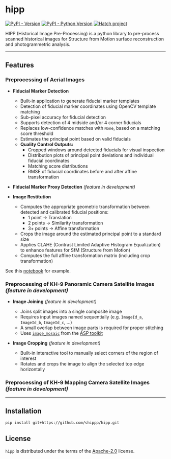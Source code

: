 # hipp

[![PyPI - Version](https://img.shields.io/pypi/v/hipp.svg)](https://pypi.org/project/hipp)
[![PyPI - Python Version](https://img.shields.io/pypi/pyversions/hipp.svg)](https://pypi.org/project/hipp)
[![Hatch project](https://img.shields.io/badge/%F0%9F%A5%9A-Hatch-4051b5.svg)](https://github.com/pypa/hatch)

HIPP (Historical Image Pre-Processing) is a python library to pre-process scanned historical images for Structure from Motion surface reconstruction and photogrammetric analysis.

-----

## Features

### Preprocessing of Aerial Images

- **Fiducial Marker Detection**
  - Built-in application to generate fiducial marker templates
  - Detection of fiducial marker coordinates using OpenCV template matching
  - Sub-pixel accuracy for fiducial detection
  - Supports detection of 4 midside and/or 4 corner fiducials
  - Replaces low-confidence matches with `None`, based on a matching score threshold
  - Estimates the principal point based on valid fiducials
  - **Quality Control Outputs:**
    - Cropped windows around detected fiducials for visual inspection
    - Distribution plots of principal point deviations and individual fiducial coordinates
    - Matching score distributions
    - RMSE of fiducial coordinates before and after affine transformation

- **Fiducial Marker Proxy Detection** *(feature in development)*

- **Image Restitution**
  - Computes the appropriate geometric transformation between detected and calibrated fiducial positions:
    - 1 point → Translation
    - 2 points → Similarity transformation
    - 3+ points → Affine transformation
  - Crops the image around the estimated principal point to a standard size
  - Applies CLAHE (Contrast Limited Adaptive Histogram Equalization) to enhance features for SfM (Structure from Motion)
  - Computes the full affine transformation matrix (including crop transformation)

See this [notebook](notebooks/aerial_preprocessing.ipynb) for example.

### Preprocessing of KH-9 Panoramic Camera Satellite Images *(feature in development)*

- **Image Joining** *(feature in development)*
  - Joins split images into a single composite image
  - Requires input images named sequentially (e.g. `ImageId_a`, `ImageId_b`, `ImageId_c`, …)
  - A small overlap between image parts is required for proper stitching
  - Uses [`image_mosaic`](https://stereopipeline.readthedocs.io/en/latest/tools/image_mosaic.html) from the [ASP toolkit](https://stereopipeline.readthedocs.io/en/latest/introduction.html)

- **Image Cropping** *(feature in development)*
  - Built-in interactive tool to manually select corners of the region of interest
  - Rotates and crops the image to align the selected top edge horizontally

### Preprocessing of KH-9 Mapping Camera Satellite Images *(feature in development)*

-----

## Installation

```bash
pip install git+https://github.com/shippp/hipp.git
```

## License

`hipp` is distributed under the terms of the [Apache-2.0](https://spdx.org/licenses/Apache-2.0.html) license.
